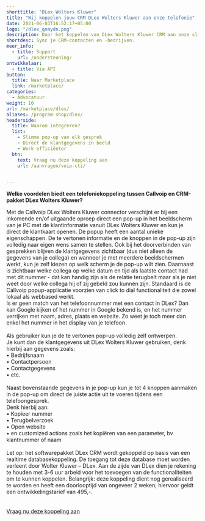 ```yaml
---
shorttitle: "DLex Wolters Kluwer"
title: "Wij koppelen jouw CRM DLex Wolters Kluwer aan onze telefonie"
date: 2021-06-03T16:52:17+05:00
logo: "/dlex_qnmydn.png"
description: Door het koppelen van DLex Wolters Kluwer CRM aan onze slimme telefonie werk je een stuk efficienter.
shortdesc: Sync je CRM-contacten en -bedrijven.
meer_info:
  - title: Support
    url: /ondersteuning/
ontwikkelaar:
  - title: Via API
button:
  title: Naar Marketplace
  link: /marketplace/
categories:
  - Advocatuur
weight: 10
url: /marketplace/dlex/
aliases: /program-shop/dlex/
headerside:
  title: Waarom integreren?
  list:
    - Slimme pop-up van elk gesprek
    - Direct de klantgegevens in beeld
    - Werk efficiënter
  btn:
    text: Vraag nu deze koppeling aan
    url: /aanvragen/voip-cti/


---
```


**Welke voordelen biedt een telefoniekoppeling tussen Callvoip en CRM-pakket DLex Wolters Kluwer?**

Met de Callvoip DLex Wolters Kluwer connector verschijnt er bij een inkomende en/of uitgaande oproep direct een pop-up in het beeldscherm van je PC met de klantinformatie vanuit DLex Wolters Kluwer en kun je direct de klantkaart openen.
De popup heeft een aantal unieke eigenschappen. De te vertonen informatie en de knoppen in de pop-up zijn volledig naar eigen wens samen te stellen. Ook bij het doorverbinden van gesprekken blijven de klantgegevens zichtbaar (dus niet alleen de gegevens van je collega) en wanneer je met meerdere beeldschermen werkt, kun je zelf kiezen op welk scherm je de pop-up wilt zien. Daarnaast is zichtbaar welke collega op welke datum en tijd als laatste contact had met dit nummer - dat kan handig zijn als de relatie terugbelt maar als je niet weet door welke collega hij of zij gebeld zou kunnen zijn. Standaard is de Callvoip popup-applicatie voorzien van click to dial functionaliteit die zowel lokaal als webbased werkt. <br>
Is er geen match van het telefoonnummer met een contact in DLex? Dan kan Google kijken of het nummer in Google bekend is, en het nummer verrijken met naam, adres, plaats en website. Zo weet je toch meer dan enkel het nummer in het display van je telefoon.  
<br>
Als gebruiker kun je de te vertonen pop-up volledig zelf ontwerpen. <br>
Je kunt dan de klantgegevens uit DLex Wolters Kluwer gebruiken, denk hierbij aan gegevens zoals: <br>
• Bedrijfsnaam <br>
• Contactpersoon<br>
• Contactgegevens<br>
• etc. <br>
<br>
Naast bovenstaande gegevens in je pop-up kun je tot 4 knoppen aanmaken in de pop-up om direct de juiste actie uit te voeren tijdens een telefoongesprek. <br>
Denk hierbij aan:<br>
• Kopieer nummer<br>
• Terugbelverzoek<br>
• Open website<br>
• en customized actions zoals het kopiëren van een parameter, bv klantnummer of naam<br>
<br>
Let op: het softwarepakket DLex CRM wordt gekoppeld op basis van een realtime databasekoppeling. De toegang tot deze database moet worden verleent door Wolter Kluwer – DLex. Aan de zijde van DLex dien je rekening te houden met 3-6 uur arbeid voor het toevoegen van de functionaliteiten om te kunnen koppelen. Belangrijk: deze koppeling dient nog gerealiseerd te worden en heeft een doorlooptijd van ongeveer 2 weken; hiervoor geldt een ontwikkelingstarief van 495,-.<br>
<br>
<br><a href="/aanvragen/voip-cti/" class="button">Vraag nu deze koppeling aan</a>
